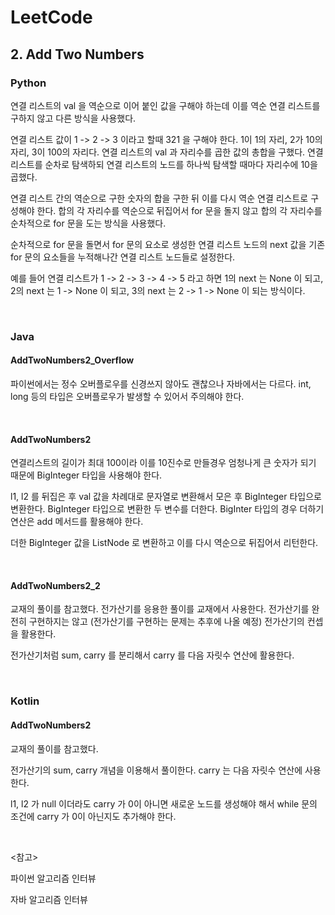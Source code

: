 # LeetCode

## 2. Add Two Numbers

### Python

연결 리스트의 val 을 역순으로 이어 붙인 값을 구해야 하는데 이를 역순 연결 리스트를 구하지 않고 다른 방식을 사용했다. 

연결 리스트 값이 1 -> 2 -> 3 이라고 할때 321 을 구해야 한다. 1이 1의 자리, 2가 10의 자리, 3이 100의 자리다. 연결 리스트의 val 과 자리수를 곱한 값의 총합을 구했다. 연결 리스트를 순차로 탐색하되 연결 리스트의 노드를 하나씩 탐색할 때마다 자리수에 10을 곱했다.

연결 리스트 간의 역순으로 구한 숫자의 합을 구한 뒤 이를 다시 역순 연결 리스트로 구성해야 한다. 합의 각 자리수를 역순으로 뒤집어서 for 문을 돌지 않고 합의 각 자리수를 순차적으로 for 문을 도는 방식을 사용했다. 

순차적으로 for 문을 돌면서 for 문의 요소로 생성한 연결 리스트 노드의 next 값을 기존 for 문의 요소들을 누적해나간 연결 리스트 노드들로 설정한다. 

예를 들어 연결 리스트가 1 -> 2 -> 3 -> 4 -> 5 라고 하면 1의 next 는 None 이 되고, 2의 next 는 1 -> None 이 되고, 3의 next 는 2 -> 1 -> None 이 되는 방식이다.

<br>

### Java

#### AddTwoNumbers2_Overflow

파이썬에서는 정수 오버플로우를 신경쓰지 않아도 괜찮으나 자바에서는 다르다. int, long 등의 타입은 오버플로우가 발생할 수 있어서 주의해야 한다.

<br>

#### AddTwoNumbers2

연결리스트의 길이가 최대 100이라 이를 10진수로 만들경우 엄청나게 큰 숫자가 되기 때문에 BigInteger 타입을 사용해야 한다.

l1, l2 를 뒤집은 후 val 값을 차례대로 문자열로 변환해서 모은 후 BigInteger 타입으로 변환한다. BigInteger 타입으로 변환한 두 변수를 더한다. BigInter 타입의 경우 더하기 연산은 add 메서드를 활용해야 한다.

더한 BigInteger 값을 ListNode 로 변환하고 이를 다시 역순으로 뒤집어서 리턴한다.

<br>

#### AddTwoNumbers2_2

교재의 풀이를 참고했다. 전가산기를 응용한 풀이를 교재에서 사용한다. 전가산기를 완전히 구현하지는 않고 (전가산기를 구현하는 문제는 추후에 나올 예정) 전가산기의 컨셉을 활용한다.

전가산기처럼 sum, carry 를 분리해서 carry 를 다음 자릿수 연산에 활용한다.

<br>

### Kotlin

#### AddTwoNumbers2

교재의 풀이를 참고했다.

전가산기의 sum, carry 개념을 이용해서 풀이한다. carry 는 다음 자릿수 연산에 사용한다.

l1, l2 가 null 이더라도 carry 가 0이 아니면 새로운 노드를 생성해야 해서 while 문의 조건에 carry 가 0이 아닌지도 추가해야 한다.

<br>

<참고>

파이썬 알고리즘 인터뷰

자바 알고리즘 인터뷰


